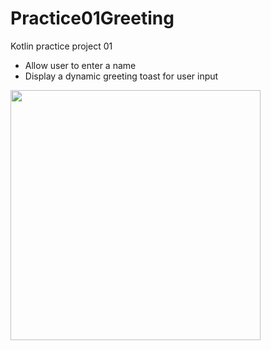 # Practice01Greeting

Kotlin practice project 01

- Allow user to enter a name
- Display a dynamic greeting toast for user input

<img width="400" src="https://user-images.githubusercontent.com/84748829/212809325-a321f85b-7e18-491b-900d-bcb0683426f6.png">

